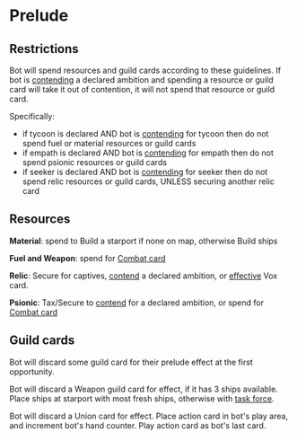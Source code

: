# Prelude

## Restrictions

Bot will spend resources and guild cards according to these guidelines.
If bot is <ins>contending</ins> a declared ambition and spending a resource or guild card will take it out of contention, it will not spend that resource or guild card.

Specifically:

- if tycoon is declared AND bot is <ins>contending</ins> for tycoon then do not spend fuel or material resources or guild cards
- if empath is declared AND bot is <ins>contending</ins> for empath then do not spend psionic resources or guild cards
- if seeker is declared AND bot is <ins>contending</ins> for seeker then do not spend relic resources or guild cards, UNLESS securing another relic card

## Resources

**Material**: spend to Build a starport if none on map, otherwise Build ships

**Fuel and Weapon**: spend for <ins>Combat card</ins>

**Relic**: Secure for captives, <ins>contend</ins> a declared ambition, or <ins>effective</ins> Vox card.

**Psionic**: Tax/Secure to <ins>contend</ins> for a declared ambition, or spend for <ins>Combat card</ins>

## Guild cards

Bot will discard some guild card for their prelude effect at the first opportunity.

Bot will discard a Weapon guild card for effect, if it has 3 ships available. Place ships at starport with most fresh ships, otherwise with <ins>task force</ins>.

Bot will discard a Union card for effect. Place action card in bot's play area, and increment bot's hand counter. Play action card as bot's last card.

<div class="pagebreak"> </div>

